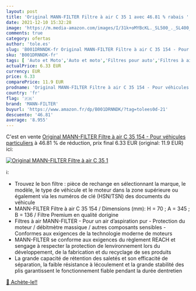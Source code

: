 ```yaml
---
layout: post
title: 'Original MANN-FILTER Filtre à air C 35 1 avec 46.81 % rabais '
date: 2021-12-10 15:32:28
image: 'https://m.media-amazon.com/images/I/31k+oMYBcKL._SL500_._SL400_.jpg'
comments: true
category: ofertas
author: 'tole.es'
slug: 'B001DRNNDK-fr Original MANN-FILTER Filtre à air C 35 154 - Pour...'
sku: 'B001DRNNDK-fr'
tags: [ 'Auto et Moto','Auto et moto','Filtres pour auto','Filtres à air moteur','Filtres à air pour auto','Pièces détachées auto','mann-filter', ]
actualPrice: 6.33 EUR
currency: EUR
price: 6.33
comparePrice: 11.9 EUR
prodname: 'Original MANN-FILTER Filtre à air C 35 154 - Pour véhicules particuliers'
country: 'fr'
flag: '🇫🇷'
brand: 'MANN-FILTER'
buyurl: 'https://www.amazon.fr/dp/B001DRNNDK/?tag=tolees0d-21'
descuento: '46.81'
average: '8.955'
---
```


C'est en vente [Original MANN-FILTER Filtre à air C 35 154 - Pour véhicules particuliers](https://www.amazon.fr/dp/B001DRNNDK/?tag=tolees0d-21)  à  46.81 % de réduction, prix final  6.33 EUR (original: 11.9 EUR) ici:

[![Original MANN-FILTER Filtre à air C 35 1](https://m.media-amazon.com/images/I/31k+oMYBcKL._SL500_._SL400_.jpg)](https://www.amazon.fr/dp/B001DRNNDK/?tag=tolees0d-21)

ℹ️:

- Trouvez le bon filtre : pièce de rechange en sélectionnant la marque, le modèle, le type de véhicule et le moteur dans la zone supérieure ou également via les numéros de clé (HSN/TSN) des documents du véhicule
- MANN-FILTER Filtre à air C 35 154 / Dimensions (mm): H = 70 ; A = 345 ; B = 136 / Filtre Premium en qualité dorigine
- Filtres à air MANN-FILTER - Pour un air d’aspiration pur - Protection du moteur / débitmètre massique / autres composants sensibles - Conformes aux exigences de la technologie moderne de moteurs
- MANN-FILTER se conforme aux exigences du règlement REACH et sengage à respecter la protection de lenvironnement lors du développement, de la fabrication et du recyclage de ses produits
- La grande capacité de rétention des saletés et son efficacité de séparation, la faible résistance à lécoulement et la grande stabilité des plis garantissent le fonctionnement fiable pendant la durée dentretien

[🛒 Achète-le!!](https://www.amazon.fr/dp/B001DRNNDK/?tag=tolees0d-21)
